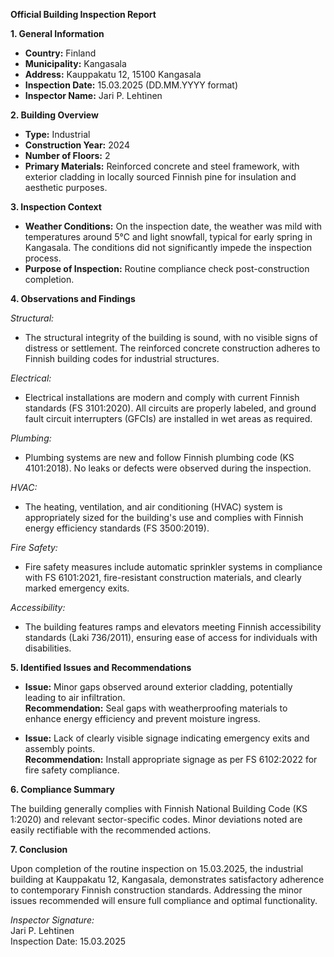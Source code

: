 **Official Building Inspection Report**

**1. General Information**

- **Country:** Finland  
- **Municipality:** Kangasala  
- **Address:** Kauppakatu 12, 15100 Kangasala  
- **Inspection Date:** 15.03.2025 (DD.MM.YYYY format)  
- **Inspector Name:** Jari P. Lehtinen

**2. Building Overview**

- **Type:** Industrial  
- **Construction Year:** 2024  
- **Number of Floors:** 2  
- **Primary Materials:** Reinforced concrete and steel framework, with exterior cladding in locally sourced Finnish pine for insulation and aesthetic purposes.

**3. Inspection Context**

- **Weather Conditions:** On the inspection date, the weather was mild with temperatures around 5°C and light snowfall, typical for early spring in Kangasala. The conditions did not significantly impede the inspection process.  
- **Purpose of Inspection:** Routine compliance check post-construction completion.

**4. Observations and Findings**

*Structural:*  
- The structural integrity of the building is sound, with no visible signs of distress or settlement. The reinforced concrete construction adheres to Finnish building codes for industrial structures.

*Electrical:*  
- Electrical installations are modern and comply with current Finnish standards (FS 3101:2020). All circuits are properly labeled, and ground fault circuit interrupters (GFCIs) are installed in wet areas as required.

*Plumbing:*  
- Plumbing systems are new and follow Finnish plumbing code (KS 4101:2018). No leaks or defects were observed during the inspection.

*HVAC:*  
- The heating, ventilation, and air conditioning (HVAC) system is appropriately sized for the building's use and complies with Finnish energy efficiency standards (FS 3500:2019).

*Fire Safety:*  
- Fire safety measures include automatic sprinkler systems in compliance with FS 6101:2021, fire-resistant construction materials, and clearly marked emergency exits.

*Accessibility:*  
- The building features ramps and elevators meeting Finnish accessibility standards (Laki 736/2011), ensuring ease of access for individuals with disabilities.

**5. Identified Issues and Recommendations**

- **Issue:** Minor gaps observed around exterior cladding, potentially leading to air infiltration.  
  **Recommendation:** Seal gaps with weatherproofing materials to enhance energy efficiency and prevent moisture ingress.

- **Issue:** Lack of clearly visible signage indicating emergency exits and assembly points.  
  **Recommendation:** Install appropriate signage as per FS 6102:2022 for fire safety compliance.

**6. Compliance Summary**

The building generally complies with Finnish National Building Code (KS 1:2020) and relevant sector-specific codes. Minor deviations noted are easily rectifiable with the recommended actions.

**7. Conclusion**

Upon completion of the routine inspection on 15.03.2025, the industrial building at Kauppakatu 12, Kangasala, demonstrates satisfactory adherence to contemporary Finnish construction standards. Addressing the minor issues recommended will ensure full compliance and optimal functionality.

_Inspector Signature:_  
Jari P. Lehtinen  
Inspection Date: 15.03.2025